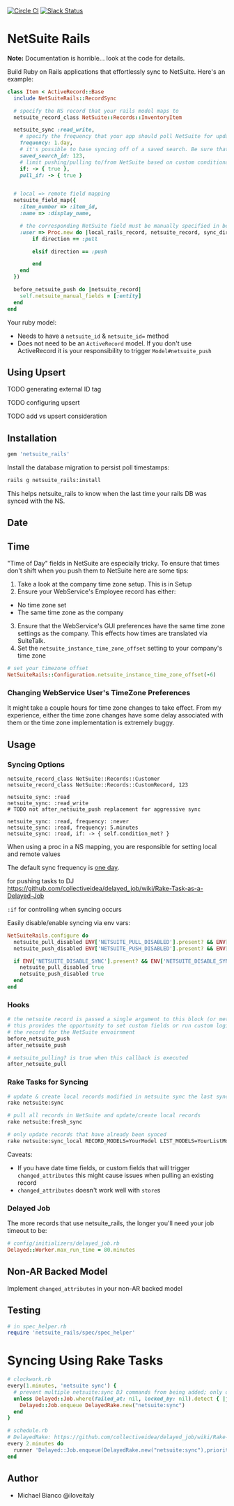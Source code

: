 [![Circle CI](https://circleci.com/gh/NetSweet/netsuite_rails.svg?style=svg)](https://circleci.com/gh/NetSweet/netsuite_rails)
[![Slack Status](https://opensuite-slackin.herokuapp.com/badge.svg)](http://opensuite-slackin.herokuapp.com)

# NetSuite Rails

**Note:** Documentation is horrible... look at the code for details.

Build Ruby on Rails applications that effortlessly sync to NetSuite. Here's an example:

```ruby
class Item < ActiveRecord::Base
  include NetSuiteRails::RecordSync

  # specify the NS record that your rails model maps to
  netsuite_record_class NetSuite::Records::InventoryItem

  netsuite_sync :read_write,
    # specify the frequency that your app should poll NetSuite for updates
    frequency: 1.day,
    # it's possible to base syncing off of a saved search. Be sure that "Internal ID" is one of your search result columns
    saved_search_id: 123,
    # limit pushing/pulling to/from NetSuite based on custom conditionals
    if: -> { true },
    pull_if: -> { true }


  # local => remote field mapping
  netsuite_field_map({
    :item_number => :item_id,
    :name => :display_name,

    # the corresponding NetSuite field must be manually specified in before_netsuite_push
    :user => Proc.new do |local_rails_record, netsuite_record, sync_direction|
    	if direction == :pull

    	elsif direction == :push

    	end
    end
  })

  before_netsuite_push do |netsuite_record|
    self.netsuite_manual_fields = [:entity]
  end
end
```

Your ruby model:

* Needs to have a `netsuite_id` & `netsuite_id=` method
* Does not need to be an `ActiveRecord` model. If you don't use ActiveRecord it is your responsibility
  to trigger `Model#netsuite_push`

## Using Upsert

TODO generating external ID tag

TODO configuring upsert

TODO add vs upsert consideration

## Installation

```ruby
gem 'netsuite_rails'
```

Install the database migration to persist poll timestamps:

```bash
rails g netsuite_rails:install
```

This helps netsuite_rails to know when the last time your rails DB was synced with the NS.

## Date


## Time

"Time of Day" fields in NetSuite are especially tricky. To ensure that times don't shift when you push them to NetSuite here are some tips:

1. Take a look at the company time zone setup. This is in Setup
2. Ensure your WebService's Employee record has either:
  * No time zone set
  * The same time zone as the company
3. Ensure that the WebService's GUI preferences have the same time zone settings as the company. This effects how times are translated via SuiteTalk.
4. Set the `netsuite_instance_time_zone_offset` setting to your company's time zone

```ruby
# set your timezone offset
NetSuiteRails::Configuration.netsuite_instance_time_zone_offset(-6)
```

### Changing WebService User's TimeZone Preferences

It might take a couple hours for time zone changes to take effect. From my experience, either the time zone changes have some delay associated with them or the time zone implementation is extremely buggy.

## Usage

### Syncing Options

```
netsuite_record_class NetSuite::Records::Customer
netsuite_record_class NetSuite::Records::CustomRecord, 123

netsuite_sync: :read
netsuite_sync: :read_write
# TODO not after_netsuite_push replacement for aggressive sync

netsuite_sync: :read, frequency: :never
netsuite_sync: :read, frequency: 5.minutes
netsuite_sync: :read, if: -> { self.condition_met? }

```

When using a proc in a NS mapping, you are responsible for setting local and remote values

The default sync frequency is [one day](https://github.com/NetSweet/netsuite_rails/blob/c453326a4190e68a2fd9d7690b2b1f2f105ec8b9/lib/netsuite_rails/poll_trigger.rb#L27).

for pushing tasks to DJ https://github.com/collectiveidea/delayed_job/wiki/Rake-Task-as-a-Delayed-Job

`:if` for controlling when syncing occurs

Easily disable/enable syncing via env vars:

```ruby
NetSuiteRails.configure do
  netsuite_pull_disabled ENV['NETSUITE_PULL_DISABLED'].present? && ENV['NETSUITE_PULL_DISABLED'] == "true"
  netsuite_push_disabled ENV['NETSUITE_PUSH_DISABLED'].present? && ENV['NETSUITE_PUSH_DISABLED'] == "true"

  if ENV['NETSUITE_DISABLE_SYNC'].present? && ENV['NETSUITE_DISABLE_SYNC'] == "true"
    netsuite_pull_disabled true
    netsuite_push_disabled true
  end
end

```

### Hooks

```ruby
# the netsuite record is passed a single argument to this block (or method reference)
# this provides the opportunity to set custom fields or run custom logic to prepare
# the record for the NetSuite envoirnment
before_netsuite_push
after_netsuite_push

# netsuite_pulling? is true when this callback is executed
after_netsuite_pull
```

### Rake Tasks for Syncing

```bash
# update & create local records modified in netsuite sync the last sync time
rake netsuite:sync

# pull all records in NetSuite and update/create local records
rake netsuite:fresh_sync

# only update records that have already been synced
rake netsuite:sync_local RECORD_MODELS=YourModel LIST_MODELS=YourListModel
```

Caveats:

* If you have date time fields, or custom fields that will trigger `changed_attributes` this might cause issues when pulling an existing record
* `changed_attributes` doesn't work well with `store`s

### Delayed Job

The more records that use netsuite_rails, the longer you'll need your job timeout to be:

```ruby
# config/initializers/delayed_job.rb
Delayed::Worker.max_run_time = 80.minutes
```

## Non-AR Backed Model

Implement `changed_attributes` in your non-AR backed model

## Testing

```ruby
# in spec_helper.rb
require 'netsuite_rails/spec/spec_helper'
```

# Syncing Using Rake Tasks

```ruby
# clockwork.rb
every(1.minutes, 'netsuite sync') {
  # prevent multiple netsuite:sync DJ commands from being added; only one is needed in the queue at a time
  unless Delayed::Job.where(failed_at: nil, locked_by: nil).detect { |j| j.payload_object.class == DelayedRake && j.payload_object.task == 'netsuite:sync'}
    Delayed::Job.enqueue DelayedRake.new("netsuite:sync")
  end
}

# schedule.rb
# DelayedRake: https://github.com/collectiveidea/delayed_job/wiki/Rake-Task-as-a-Delayed-Job
every 2.minutes do
  runner 'Delayed::Job.enqueue(DelayedRake.new("netsuite:sync"),priority:1,run_at: Time.now);'
end
```

## Author

* Michael Bianco @iloveitaly
